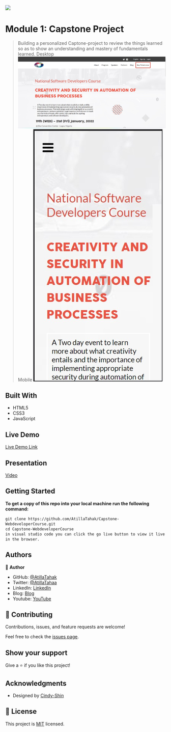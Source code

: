 ![](https://img.shields.io/badge/Microverse-blueviolet)

# Module 1: Capstone Project

> Building a personalized Captone-project to review the things learned so as to show an understanding and mastery of fundamentals learned.
> Desktop
![screenshot](./app_screenshot.jpg)
> Mobile
![screenshot](./app_screenshot1.jpg)

## Built With

- HTML5
- CSS3
- JavaScript

## Live Demo

[Live Demo Link](https://atillatahak.github.io/Capstone-WebdeveloperCourse/)

## Presentation

[Video](https://www.loom.com/share/d96c1360bf4546ce85aef70afe8d1095)


## Getting Started

**To get a copy of this repo into your local machine run the following command:**
```
git clone https://github.com/AtillaTahak/Capstone-WebdeveloperCourse.git
cd Capstone-WebdeveloperCourse
in visual studio code you can click the go live button to view it live in the browser.
```




## Authors

👤 **Author**

- GitHub: [@AtillaTahak](https://github.com/AtillaTahak)
- Twitter: [@AtillaTahaa](https://twitter.com/AtillaTahaa)
- LinkedIn: [LinkedIn](https://www.linkedin.com/in/atilla-taha-kördüğüm-a93702186/)
- Blog: [Blog](atillataha.blogspot.com)
- Youtube: [YouTube](https://www.youtube.com/channel/UCmoD0x4Z9vdG2PCsI5p8FYg)

## 🤝 Contributing

Contributions, issues, and feature requests are welcome!

Feel free to check the [issues page](../../issues/).

## Show your support

Give a ⭐️ if you like this project!


## Acknowledgments

- Designed by [Cindy-Shin](https://www.behance.net/gallery/29845175/CC-Global-Summit-2015)


## 📝 License

This project is [MIT](./MIT.md) licensed.
